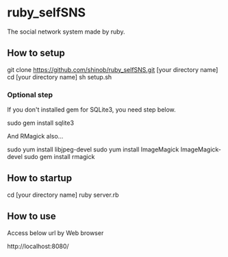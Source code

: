 # ruby_selfSNS

The social network system made by ruby.

## How to setup

git clone https://github.com/shinob/ruby_selfSNS.git [your directory name]
cd [your directory name]
sh setup.sh

### Optional step

If you don't installed gem for SQLite3, you need step below.

sudo gem install sqlite3

And RMagick also...

sudo yum install libjpeg-devel
sudo yum install ImageMagick ImageMagick-devel
sudo gem install rmagick

## How to startup

cd [your directory name]
ruby server.rb

## How to use

Access below url by Web browser

http://localhost:8080/